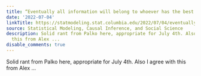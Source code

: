 ```yaml
---
title: “Eventually all information will belong to whoever has the best lawyers.”
date: '2022-07-04'
linkTitle: https://statmodeling.stat.columbia.edu/2022/07/04/eventually-all-information-will-belong-to-whoever-has-the-best-lawyers/
source: Statistical Modeling, Causal Inference, and Social Science
description: Solid rant from Palko here, appropriate for July 4th. Also I agree with
  this from Alex ...
disable_comments: true
---
```

Solid rant from Palko here, appropriate for July 4th. Also I agree with this from Alex ...